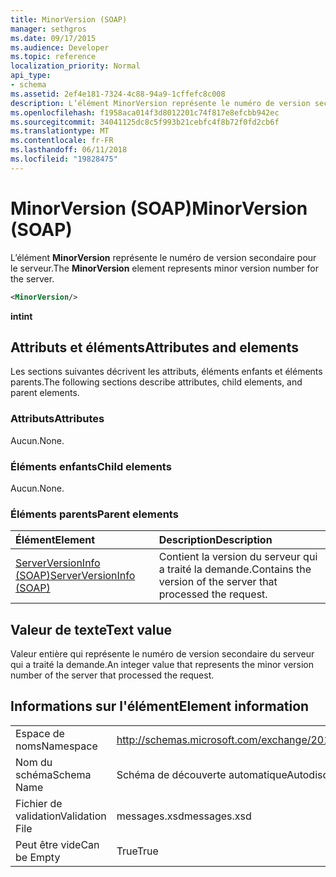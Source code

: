 ```yaml
---
title: MinorVersion (SOAP)
manager: sethgros
ms.date: 09/17/2015
ms.audience: Developer
ms.topic: reference
localization_priority: Normal
api_type:
- schema
ms.assetid: 2ef4e181-7324-4c88-94a9-1cffefc8c008
description: L’élément MinorVersion représente le numéro de version secondaire pour le serveur.
ms.openlocfilehash: f1958aca014f3d8012201c74f817e8efcbb942ec
ms.sourcegitcommit: 34041125dc8c5f993b21cebfc4f8b72f0fd2cb6f
ms.translationtype: MT
ms.contentlocale: fr-FR
ms.lasthandoff: 06/11/2018
ms.locfileid: "19828475"
---
```

# <a name="minorversion-soap"></a><span data-ttu-id="1b67e-103">MinorVersion (SOAP)</span><span class="sxs-lookup"><span data-stu-id="1b67e-103">MinorVersion (SOAP)</span></span>

<span data-ttu-id="1b67e-104">L’élément **MinorVersion** représente le numéro de version secondaire pour le serveur.</span><span class="sxs-lookup"><span data-stu-id="1b67e-104">The **MinorVersion** element represents minor version number for the server.</span></span> 
  
```XML
<MinorVersion/>
```

 <span data-ttu-id="1b67e-105">**int**</span><span class="sxs-lookup"><span data-stu-id="1b67e-105">**int**</span></span>
## <a name="attributes-and-elements"></a><span data-ttu-id="1b67e-106">Attributs et éléments</span><span class="sxs-lookup"><span data-stu-id="1b67e-106">Attributes and elements</span></span>

<span data-ttu-id="1b67e-107">Les sections suivantes décrivent les attributs, éléments enfants et éléments parents.</span><span class="sxs-lookup"><span data-stu-id="1b67e-107">The following sections describe attributes, child elements, and parent elements.</span></span>
  
### <a name="attributes"></a><span data-ttu-id="1b67e-108">Attributs</span><span class="sxs-lookup"><span data-stu-id="1b67e-108">Attributes</span></span>

<span data-ttu-id="1b67e-109">Aucun.</span><span class="sxs-lookup"><span data-stu-id="1b67e-109">None.</span></span>
  
### <a name="child-elements"></a><span data-ttu-id="1b67e-110">Éléments enfants</span><span class="sxs-lookup"><span data-stu-id="1b67e-110">Child elements</span></span>

<span data-ttu-id="1b67e-111">Aucun.</span><span class="sxs-lookup"><span data-stu-id="1b67e-111">None.</span></span>
  
### <a name="parent-elements"></a><span data-ttu-id="1b67e-112">Éléments parents</span><span class="sxs-lookup"><span data-stu-id="1b67e-112">Parent elements</span></span>

|<span data-ttu-id="1b67e-113">**Élément**</span><span class="sxs-lookup"><span data-stu-id="1b67e-113">**Element**</span></span>|<span data-ttu-id="1b67e-114">**Description**</span><span class="sxs-lookup"><span data-stu-id="1b67e-114">**Description**</span></span>|
|:-----|:-----|
|[<span data-ttu-id="1b67e-115">ServerVersionInfo (SOAP)</span><span class="sxs-lookup"><span data-stu-id="1b67e-115">ServerVersionInfo (SOAP)</span></span>](serverversioninfo-soap.md) <br/> |<span data-ttu-id="1b67e-116">Contient la version du serveur qui a traité la demande.</span><span class="sxs-lookup"><span data-stu-id="1b67e-116">Contains the version of the server that processed the request.</span></span>  <br/> |
   
## <a name="text-value"></a><span data-ttu-id="1b67e-117">Valeur de texte</span><span class="sxs-lookup"><span data-stu-id="1b67e-117">Text value</span></span>

<span data-ttu-id="1b67e-118">Valeur entière qui représente le numéro de version secondaire du serveur qui a traité la demande.</span><span class="sxs-lookup"><span data-stu-id="1b67e-118">An integer value that represents the minor version number of the server that processed the request.</span></span>
  
## <a name="element-information"></a><span data-ttu-id="1b67e-119">Informations sur l'élément</span><span class="sxs-lookup"><span data-stu-id="1b67e-119">Element information</span></span>

|||
|:-----|:-----|
|<span data-ttu-id="1b67e-120">Espace de noms</span><span class="sxs-lookup"><span data-stu-id="1b67e-120">Namespace</span></span>  <br/> |http://schemas.microsoft.com/exchange/2010/Autodiscover  <br/> |
|<span data-ttu-id="1b67e-121">Nom du schéma</span><span class="sxs-lookup"><span data-stu-id="1b67e-121">Schema Name</span></span>  <br/> |<span data-ttu-id="1b67e-122">Schéma de découverte automatique</span><span class="sxs-lookup"><span data-stu-id="1b67e-122">Autodiscover schema</span></span>  <br/> |
|<span data-ttu-id="1b67e-123">Fichier de validation</span><span class="sxs-lookup"><span data-stu-id="1b67e-123">Validation File</span></span>  <br/> |<span data-ttu-id="1b67e-124">messages.xsd</span><span class="sxs-lookup"><span data-stu-id="1b67e-124">messages.xsd</span></span>  <br/> |
|<span data-ttu-id="1b67e-125">Peut être vide</span><span class="sxs-lookup"><span data-stu-id="1b67e-125">Can be Empty</span></span>  <br/> |<span data-ttu-id="1b67e-126">True</span><span class="sxs-lookup"><span data-stu-id="1b67e-126">True</span></span>  <br/> |
   

